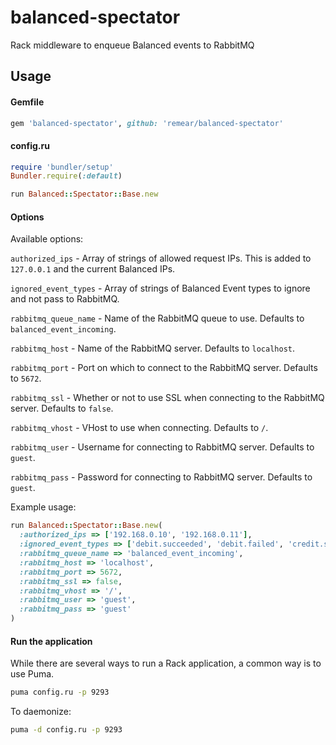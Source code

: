 # balanced-spectator

Rack middleware to enqueue Balanced events to RabbitMQ

## Usage

#### Gemfile

```ruby
gem 'balanced-spectator', github: 'remear/balanced-spectator'
```

#### config.ru

```ruby
require 'bundler/setup'
Bundler.require(:default)

run Balanced::Spectator::Base.new
```

#### Options

Available options:

```authorized_ips``` - Array of strings of allowed request IPs. This is added to ```127.0.0.1``` and the current Balanced IPs.

```ignored_event_types``` - Array of strings of Balanced Event types to ignore and not pass to RabbitMQ.

```rabbitmq_queue_name``` - Name of the RabbitMQ queue to use. Defaults to ```balanced_event_incoming```. 

```rabbitmq_host``` - Name of the RabbitMQ server. Defaults to ```localhost```. 

```rabbitmq_port``` - Port on which to connect to the RabbitMQ server. Defaults to ```5672```. 

```rabbitmq_ssl``` - Whether or not to use SSL when connecting to the RabbitMQ server. Defaults to ```false```. 

```rabbitmq_vhost``` - VHost to use when connecting. Defaults to ```/```. 

```rabbitmq_user``` - Username for connecting to RabbitMQ server. Defaults to ```guest```. 

```rabbitmq_pass``` - Password for connecting to RabbitMQ server. Defaults to ```guest```. 

Example usage:

```ruby
run Balanced::Spectator::Base.new(
  :authorized_ips => ['192.168.0.10', '192.168.0.11'],
  :ignored_event_types => ['debit.succeeded', 'debit.failed', 'credit.succeeded'],
  :rabbitmq_queue_name => 'balanced_event_incoming',
  :rabbitmq_host => 'localhost',
  :rabbitmq_port => 5672,
  :rabbitmq_ssl => false,
  :rabbitmq_vhost => '/',
  :rabbitmq_user => 'guest',
  :rabbitmq_pass => 'guest'
)
```


#### Run the application

While there are several ways to run a Rack application, a common way is to use Puma.

```bash
puma config.ru -p 9293
```

To daemonize:

```bash
puma -d config.ru -p 9293
```
